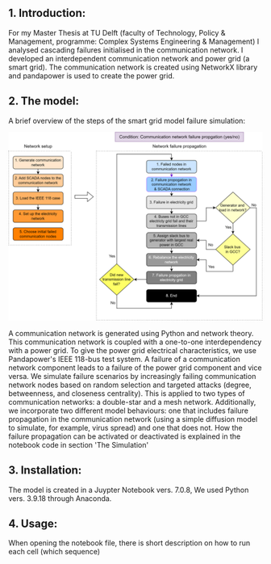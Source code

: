 

## **1. Introduction**:
For my Master Thesis at TU Delft (faculty of Technology, Policy & Management, programme: Complex Systems Engineering & Management) I analysed cascading failures initialised in the communication network. I developed an interdependent communication network and power grid (a smart grid). The communication network is created using NetworkX library and pandapower is used to create the power grid.

## **2. The model**:
   A brief overview of the steps of the smart grid model failure simulation:

   ![Grid Diagram](https://github.com/marijnburgers4/smart-grid-model-cascading-failure/blob/main/steps%20in%20the%20model%20simulation.png?raw=true)

   
A communication network is generated using Python and network theory. This communication network is coupled with a one-to-one interdependency with a power grid. To give the power grid electrical characteristics, we use Pandapower's IEEE 118-bus test system. A failure of a communication network component leads to a failure of the power grid component and vice versa. We simulate failure scenarios by increasingly failing communication network nodes based on random selection and targeted attacks (degree, betweenness, and closeness centrality). This is applied to two types of communication networks: a double-star and a mesh network. Additionally, we incorporate two different model behaviours: one that includes failure propagation in the communication network (using a simple diffusion model to simulate, for example, virus spread) and one that does not. How the failure propagation can be activated or deactivated is explained in the notebook code in section 'The Simulation'
## **3. Installation**:
   The model is created in a Juypter Notebook vers. 7.0.8,  We used Python vers. 3.9.18 through Anaconda.

## **4. Usage**:
When opening the notebook file, there is short description on how to run each cell (which sequence)

